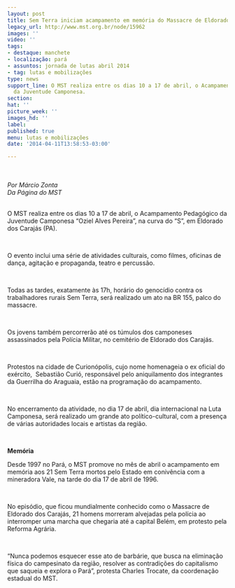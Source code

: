```yaml
---
layout: post
title: Sem Terra iniciam acampamento em memória do Massacre de Eldorado dos Carajás
legacy_url: http://www.mst.org.br/node/15962
images: ''
video: ''
tags:
- destaque: manchete
- localização: pará
- assuntos: jornada de lutas abril 2014
- tag: lutas e mobilizações
type: news
support_line: O MST realiza entre os dias 10 a 17 de abril, o Acampamento Pedagógico
  da Juventude Camponesa.
section: 
hat: ''
picture_week: ''
images_hd: ''
label: 
published: true
menu: lutas e mobilizações
date: '2014-04-11T13:58:53-03:00'

---
```

<p><br><em><br>Por Márcio Zonta<br>Da Página do MST</em></p><p><br>O MST realiza entre os dias 10 a 17 de abril, o Acampamento Pedagógico da Juventude Camponesa “Oziel Alves Pereira”, na curva do “S”, em Eldorado dos Carajás (PA).</p><p>&nbsp;</p><p>O evento inclui uma série de atividades culturais, como filmes, oficinas de dança, agitação e propaganda, teatro e percussão.</p><p>&nbsp;</p><p>Todas as tardes, exatamente às 17h, horário do genocídio contra os trabalhadores rurais Sem Terra, será realizado um ato na BR 155, palco do massacre.</p><p>&nbsp;</p><p>Os jovens também percorrerão até os túmulos dos camponeses assassinados pela Polícia Militar, no cemitério de Eldorado dos Carajás.</p><p>&nbsp;</p><p>Protestos na cidade de Curionópolis, cujo nome homenageia o ex oficial do exército, &nbsp;Sebastião Curió, responsável pelo aniquilamento dos integrantes da Guerrilha do Araguaia, estão na programação do acampamento.</p><p>&nbsp;</p><p>No encerramento da atividade, no dia 17 de abril, dia internacional na Luta Camponesa, será realizado um grande ato político-cultural, com a presença de várias autoridades locais e artistas da região.</p><p>&nbsp;</p><p><strong>Memória</strong></p><p>Desde 1997 no Pará, o MST promove no mês de abril o acampamento em memória aos 21 Sem Terra mortos pelo Estado em conivência com a mineradora Vale, na tarde do dia 17 de abril de 1996.</p><p>&nbsp;</p><p>No episódio, que ficou mundialmente conhecido como o Massacre de Eldorado dos Carajás, 21 homens morreram alvejadas pela polícia ao interromper uma marcha que chegaria até a capital Belém, em protesto pela Reforma Agrária.</p><p>&nbsp;</p><p>“Nunca podemos esquecer esse ato de barbárie, que busca na eliminação física do campesinato da região, resolver as contradições do capitalismo que saqueia e explora o Pará”, protesta Charles Trocate, da coordenação estadual do MST.</p><div>&nbsp;</div><div>&nbsp;</div>
